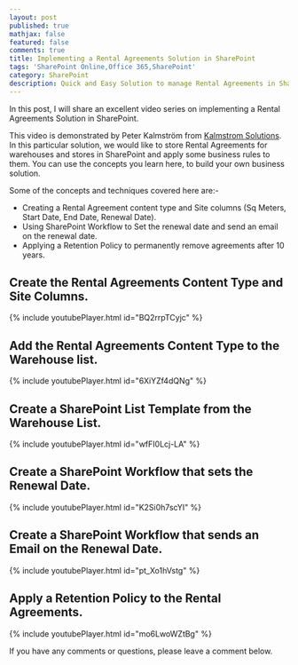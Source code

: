 ```yaml
---
layout: post
published: true
mathjax: false
featured: false
comments: true
title: Implementing a Rental Agreements Solution in SharePoint
tags: 'SharePoint Online,Office 365,SharePoint'
category: SharePoint
description: Quick and Easy Solution to manage Rental Agreements in SharePoint.
---
```

In this post, I will share an excellent video series on implementing a Rental Agreements Solution in SharePoint.

This video is demonstrated by Peter Kalmström from [Kalmstrom Solutions](http://kalmstrom.com/). In this particular solution, we would like to store Rental Agreements for warehouses and stores in SharePoint and apply some business rules to them. You can use the concepts you learn here, to build your own business solution.

Some of the concepts and techniques covered here are:-

- Creating a Rental Agreement content type and Site columns (Sq Meters, Start Date, End Date, Renewal Date).
- Using SharePoint Workflow to Set the renewal date and send an email on the renewal date.
- Applying a Retention Policy to permanently remove agreements after 10 years.

## Create the Rental Agreements Content Type and Site Columns.
{% include youtubePlayer.html id="BQ2rrpTCyjc" %}

## Add the Rental Agreements Content Type to the Warehouse list.
{% include youtubePlayer.html id="6XiYZf4dQNg" %}

## Create a SharePoint List Template from the Warehouse List.
{% include youtubePlayer.html id="wfFI0Lcj-LA" %}

## Create a SharePoint Workflow that sets the Renewal Date.
{% include youtubePlayer.html id="K2Si0h7scYI" %}

## Create a SharePoint Workflow that sends an Email on the Renewal Date.
{% include youtubePlayer.html id="pt_Xo1hVstg" %}

## Apply a Retention Policy to the Rental Agreements.
{% include youtubePlayer.html id="mo6LwoWZtBg" %}

If you have any comments or questions, please leave a comment below.